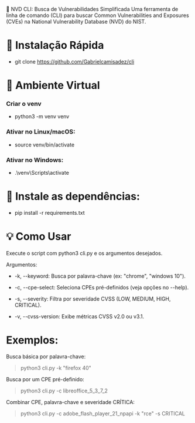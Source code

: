 🔎 NVD CLI: Busca de Vulnerabilidades Simplificada
Uma ferramenta de linha de comando (CLI) para buscar Common Vulnerabilities and Exposures (CVEs) na National Vulnerability Database (NVD) do NIST.

# 🚀 Instalação Rápida

* git clone https://github.com/Gabrielcamisadez/cli

# 🔮 Ambiente Virtual 

### Criar o venv
* python3 -m venv venv

### Ativar no Linux/macOS:
* source venv/bin/activate

### Ativar no Windows:
* .\venv\Scripts\activate

# 🔭 Instale as dependências:

* pip install -r requirements.txt

# 💡 Como Usar
Execute o script com python3 cli.py e os argumentos desejados.

Argumentos:
- -k, --keyword: Busca por palavra-chave (ex: "chrome", "windows 10").

- -c, --cpe-select: Seleciona CPEs pré-definidos (veja opções no --help).

- -s, --severity: Filtra por severidade CVSS (LOW, MEDIUM, HIGH, CRITICAL).

- -v, --cvss-version: Exibe métricas CVSS v2.0 ou v3.1.

# Exemplos:
Busca básica por palavra-chave:

> python3 cli.py -k "firefox 40"

Busca por um CPE pré-definido:

> python3 cli.py -c libreoffice_5_3_7_2

Combinar CPE, palavra-chave e severidade CRÍTICA:

> python3 cli.py -c adobe_flash_player_21_npapi -k "rce" -s CRITICAL


